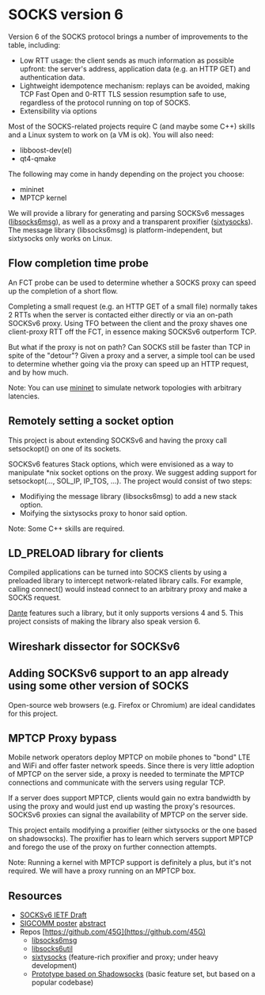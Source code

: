# SOCKS version 6

Version 6 of the SOCKS protocol brings a number of improvements to the table, including:

* Low RTT usage: the client sends as much information as possible upfront: the server's address, application data (e.g. an HTTP GET) and authentication data.
* Lightweight idempotence mechanism: replays can be avoided, making TCP Fast Open and 0-RTT TLS session resumption safe to use, regardless of the protocol running on top of SOCKS.
* Extensibility via options

Most of the SOCKS-related projects require C (and maybe some C++) skills and a Linux system to work on (a VM is ok). You will also need:

* libboost-dev(el)
* qt4-qmake

The following may come in handy depending on the project you choose:

* mininet
* MPTCP kernel

We will provide a library for generating and parsing SOCKSv6 messages ([libsocks6msg](https://github.com/45G/libsocks6msg)), as well as a proxy and a transparent proxifier ([sixtysocks](https://github.com/vlolteanu/sixtysocks)). The message library (libsocks6msg) is platform-independent, but sixtysocks only works on Linux. 

## Flow completion time probe

An FCT probe can be used to determine whether a SOCKS proxy can speed up the completion of a short flow.

Completing a small request (e.g. an HTTP GET of a small file) normally takes 2 RTTs when the server is contacted either directly or via an on-path SOCKSv6 proxy.
Using TFO between the client and the proxy shaves one client-proxy RTT off the FCT, in essence making SOCKSv6 outperform TCP.

But what if the proxy is not on path? Can SOCKS still be faster than TCP in spite of the "detour"? Given a proxy and a server, a simple tool can be used to determine whether going via the proxy can speed up an HTTP request, and by how much.

Note: You can use [mininet](http://mininet.org/) to simulate network topologies with arbitrary latencies.

## Remotely setting a socket option

This project is about extending SOCKSv6 and having the proxy call setsockopt() on one of its sockets.

SOCKSv6 features Stack options, which were envisioned as a way to manipulate *nix socket options on the proxy. We suggest adding support for setsockopt(..., SOL_IP, IP_TOS, ...). The project would consist of two steps:

* Modifiying the message library (libsocks6msg) to add a new stack option.
* Moifying the sixtysocks proxy to honor said option.

Note: Some C++ skills are required.

## LD_PRELOAD library for clients

Compiled applications can be turned into SOCKS clients by using a preloaded library to intercept network-related library calls. For example, calling connect() would instead connect to an arbitrary proxy and make a SOCKS request.

[Dante](https://www.inet.no/dante/download.html) features such a library, but it only supports versions 4 and 5. This project consists of making the library also speak version 6.

## Wireshark dissector for SOCKSv6

## Adding SOCKSv6 support to an app already using some other version of SOCKS

Open-source web browsers (e.g. Firefox or Chromium) are ideal candidates for this project.

## MPTCP Proxy bypass

Mobile network operators deploy MPTCP on mobile phones to "bond" LTE and WiFi and offer faster network speeds. Since there is very little adoption of MPTCP on the server side, a proxy is needed to terminate the MPTCP connections and communicate with the servers using regular TCP.

If a server does support MPTCP, clients would gain no extra bandwidth by using the proxy and would just end up wasting the proxy's resources. SOCKSv6 proxies can signal the availability of MPTCP on the server side.

This project entails modifying a proxifier (either sixtysocks or the one based on shadowsocks). The proxifier has to learn which servers support MPTCP and forego the use of the proxy on further connection attempts.

Note: Running a kernel with MPTCP support is definitely a plus, but it's not required. We will have a proxy running on an MPTCP box.

## Resources

* [SOCKSv6 IETF Draft](https://tools.ietf.org/html/draft-olteanu-intarea-socks-6-03)
* [SIGCOMM poster](http://nets.cs.pub.ro/~vlad/socks6/socks6posterpubredux.pdf) [abstract](http://nets.cs.pub.ro/~vlad/socks6/p126-Olteanu.pdf)
* Repos [https://github.com/45G](https://github.com/45G)
	* [libsocks6msg](https://github.com/45G/libsocks6msg)
	* [libsocks6util](https://github.com/45G/libsocks6util)
	* [sixtysocks](https://github.com/vlolteanu/sixtysocks) (feature-rich proxifier and proxy; under heavy development)
	* [Prototype based on Shadowsocks](https://github.com/45G/shadowsocks-libev) (basic feature set, but based on a popular codebase)
